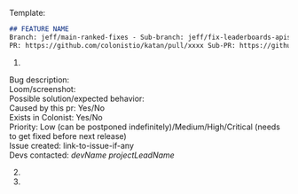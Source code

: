 Template:

```md
## FEATURE NAME
Branch: jeff/main-ranked-fixes - Sub-branch: jeff/fix-leaderboards-apis
PR: https://github.com/colonistio/katan/pull/xxxx Sub-PR: https://github.com/colonistio/katan/pull/yyyy
```

1.
Bug description:  
Loom/screenshot:  
Possible solution/expected behavior:  
Caused by this pr: Yes/No  
Exists in Colonist: Yes/No  
Priority: Low (can be postponed indefinitely)/Medium/High/Critical (needs to get fixed before next release)  
Issue created: link-to-issue-if-any  
Devs contacted: _devName_ _projectLeadName_  

2.  
3.  
